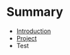 # Summary

* [Introduction](README.md)
* [Project](ac1c-c778-d504-b85c-c81d-d2b8-bb38-c11c-c815-b9ac.md)
* Test

